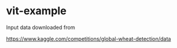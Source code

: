 # vit-example
Input data downloaded from

https://www.kaggle.com/competitions/global-wheat-detection/data
